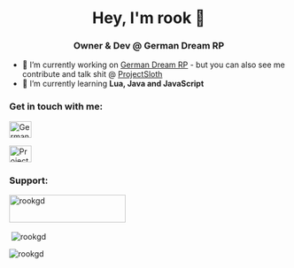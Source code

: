 <h1 align="center">Hey, I'm rook 👋</h1>
<h3 align="center">Owner & Dev @ German Dream RP</h3>

- 🔭 I’m currently working on [German Dream RP](https://discord.gg/germandream) - but you can also see me contribute and talk shit @ [ProjectSloth](https://discord.gg/projectsloth)
- 🌱 I’m currently learning **Lua, Java and JavaScript**

<h3 align="left">Get in touch with me:</h3>
<p align="left">
<a href="https://discord.gg/germandream" target="blank"><img align="center" src="https://raw.githubusercontent.com/rahuldkjain/github-profile-readme-generator/master/src/images/icons/Social/discord.svg" alt="German Dream RP" height="30" width="40" /></a>
</p><p align="left">
<a href="https://discord.gg/projectsloth" target="blank"><img align="center" src="https://raw.githubusercontent.com/rahuldkjain/github-profile-readme-generator/master/src/images/icons/Social/discord.svg" alt="Project Sloth" height="30" width="40" /></a>
</p>
<h3 align="left">Support:</h3>
<p><a href="https://www.buymeacoffee.com/rookgd"> <img align="left" src="https://cdn.buymeacoffee.com/buttons/v2/default-yellow.png" height="50" width="210" alt="rookgd" /></a></p><br><br><br>

<p>&nbsp;<img align="center" src="https://github-readme-stats.vercel.app/api?username=rookgd&show_icons=true&locale=en" alt="rookgd" /></p>

<p><img align="center" src="https://github-readme-streak-stats.herokuapp.com/?user=rookgd&" alt="rookgd" /></p>
